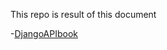 This repo is result of this document

-[DjangoAPIbook](https://buildmedia.readthedocs.org/media/pdf/djangoapibook/latest/djangoapibook.pdf)